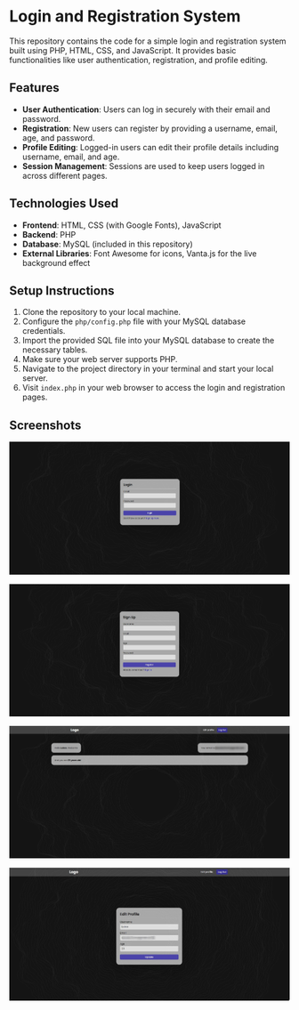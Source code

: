 # Login and Registration System

This repository contains the code for a simple login and registration system built using PHP, HTML, CSS, and JavaScript. It provides basic functionalities like user authentication, registration, and profile editing.

## Features

- **User Authentication**: Users can log in securely with their email and password.
- **Registration**: New users can register by providing a username, email, age, and password.
- **Profile Editing**: Logged-in users can edit their profile details including username, email, and age.
- **Session Management**: Sessions are used to keep users logged in across different pages.

## Technologies Used

- **Frontend**: HTML, CSS (with Google Fonts), JavaScript
- **Backend**: PHP
- **Database**: MySQL (included in this repository)
- **External Libraries**: Font Awesome for icons, Vanta.js for the live background effect

## Setup Instructions

1. Clone the repository to your local machine.
2. Configure the `php/config.php` file with your MySQL database credentials.
3. Import the provided SQL file into your MySQL database to create the necessary tables.
4. Make sure your web server supports PHP.
5. Navigate to the project directory in your terminal and start your local server.
6. Visit `index.php` in your web browser to access the login and registration pages.

## Screenshots

![Login Page](SC/Login.jpg)

![Registration Page](SC/Reg.jpg)

![Home Page](SC/Home.jpg)

![Edit Profile Page](SC/Edit.jpg)
